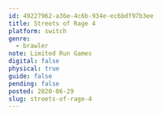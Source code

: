 ```yaml
---
id: 49227962-a36e-4c6b-934e-ec6bdf97b3ee
title: Streets of Rage 4
platform: switch
genre:
  - brawler
note: Limited Run Games
digital: false
physical: true
guide: false
pending: false
posted: 2020-06-29
slug: streets-of-rage-4
---
```

